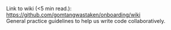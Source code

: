 Link to wiki (<5 min read.): https://github.com/gomtangwastaken/onboarding/wiki    
General practice guidelines to help us write code collaboratively.

